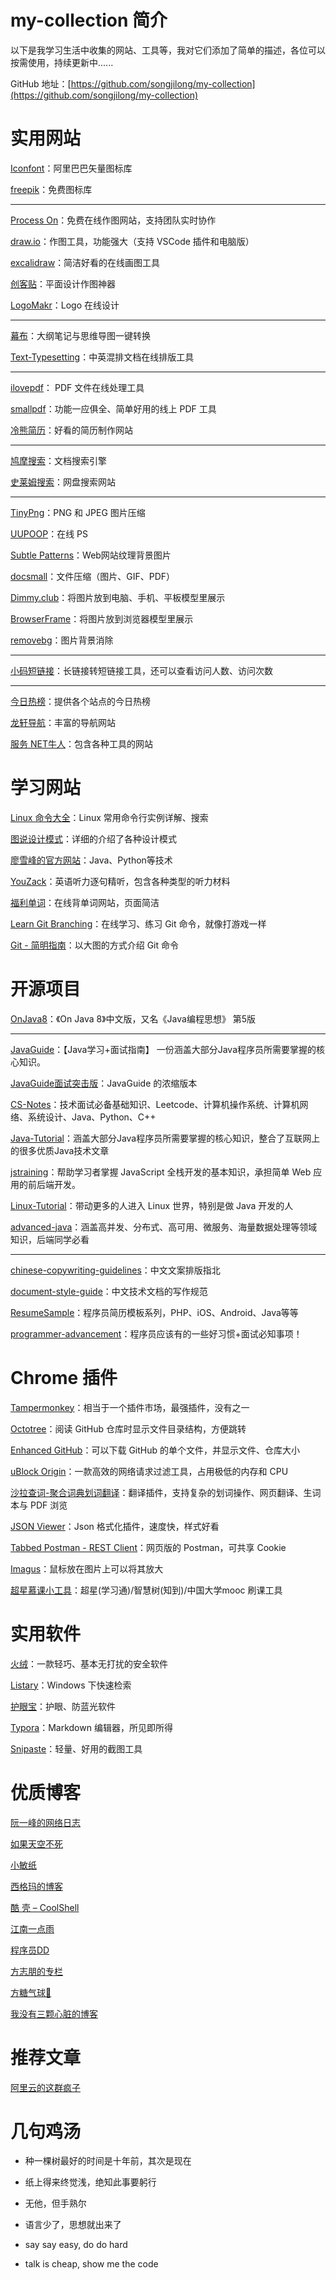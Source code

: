 # my-collection 简介

以下是我学习生活中收集的网站、工具等，我对它们添加了简单的描述，各位可以按需使用，持续更新中......

GitHub 地址：[https://github.com/songjilong/my-collection](https://github.com/songjilong/my-collection)

# 实用网站

[Iconfont](https://www.iconfont.cn/home/index)：阿里巴巴矢量图标库

[freepik](https://www.freepik.com/popular-icons)：免费图标库

---

[Process On](https://www.processon.com/)：免费在线作图网站，支持团队实时协作

[draw.io](http://draw.io/)：作图工具，功能强大（支持 VSCode 插件和电脑版）

[excalidraw](https://excalidraw.com/)：简洁好看的在线画图工具

[创客贴](https://www.chuangkit.com/)：平面设计作图神器

[LogoMakr](https://logomakr.com/)：Logo 在线设计

---

[幕布](https://mubu.com/)：大纲笔记与思维导图一键转换

[Text-Typesetting](https://cyc2018.github.io/Text-Typesetting/)：中英混排文档在线排版工具

---

[ilovepdf](https://www.ilovepdf.com/zh-cn)： PDF 文件在线处理工具

[smallpdf](https://smallpdf.com/cn)：功能一应俱全、简单好用的线上 PDF 工具

[冷熊简历](http://cv.ftqq.com/)：好看的简历制作网站

---

[鸠摩搜索](https://www.jiumodiary.com/)：文档搜索引擎

[史莱姆搜索](http://www.slimego.cn/)：网盘搜索网站

---

[TinyPng](https://tinypng.com/)：PNG 和 JPEG 图片压缩

[UUPOOP](https://www.uupoop.com/)：在线 PS

[Subtle Patterns](https://www.toptal.com/designers/subtlepatterns/)：Web网站纹理背景图片

[docsmall](https://docsmall.com/)：文件压缩（图片、GIF、PDF）

[Dimmy.club](https://dimmy.club/)：将图片放到电脑、手机、平板模型里展示

[BrowserFrame](https://browserframe.com/)：将图片放到浏览器模型里展示

[removebg](https://www.remove.bg/zh)：图片背景消除

---

[小码短链接](https://xiaomark.com/)：长链接转短链接工具，还可以查看访问人数、访问次数

---

[今日热榜](https://tophub.today/)：提供各个站点的今日热榜

[龙轩导航](http://ilxdh.com/)：丰富的导航网站

[服务 NET牛人](https://ss.netnr.com/)：包含各种工具的网站

# 学习网站

[Linux 命令大全](https://man.linuxde.net/)：Linux 常用命令行实例详解、搜索

[图说设计模式](https://design-patterns.readthedocs.io/zh_CN/latest/index.html)：详细的介绍了各种设计模式

[廖雪峰的官方网站](https://www.liaoxuefeng.com/)：Java、Python等技术

[YouZack](https://www.youzack.com/)：英语听力逐句精听，包含各种类型的听力材料

[福利单词](https://fox.ftqq.com/)：在线背单词网站，页面简洁

[Learn Git Branching](https://oschina.gitee.io/learn-git-branching/)：在线学习、练习 Git 命令，就像打游戏一样

[Git - 简明指南](http://rogerdudler.github.io/git-guide/index.zh.html)：以大图的方式介绍 Git 命令

# 开源项目

[OnJava8](https://github.com/LingCoder/OnJava8)：《On Java 8》中文版，又名《Java编程思想》 第5版

---

[JavaGuide](https://github.com/Snailclimb/JavaGuide)：【Java学习+面试指南】 一份涵盖大部分Java程序员所需要掌握的核心知识。

[JavaGuide面试突击版](https://snailclimb.gitee.io/javaguide-interview/)：JavaGuide 的浓缩版本

[CS-Notes](https://github.com/CyC2018/CS-Notes)：技术面试必备基础知识、Leetcode、计算机操作系统、计算机网络、系统设计、Java、Python、C++

[Java-Tutorial](https://github.com/h2pl/Java-Tutorial)：涵盖大部分Java程序员所需要掌握的核心知识，整合了互联网上的很多优质Java技术文章

[jstraining](https://github.com/ruanyf/jstraining)：帮助学习者掌握 JavaScript 全栈开发的基本知识，承担简单 Web 应用的前后端开发。

[Linux-Tutorial](https://github.com/judasn/Linux-Tutorial)：带动更多的人进入 Linux 世界，特别是做 Java 开发的人

[advanced-java](https://github.com/doocs/advanced-java)：涵盖高并发、分布式、高可用、微服务、海量数据处理等领域知识，后端同学必看

---

[chinese-copywriting-guidelines](https://github.com/sparanoid/chinese-copywriting-guidelines)：中文文案排版指北

[document-style-guide](https://github.com/ruanyf/document-style-guide)：中文技术文档的写作规范

[ResumeSample](https://github.com/geekcompany/ResumeSample)：程序员简历模板系列，PHP、iOS、Android、Java等等

[programmer-advancement](https://github.com/Snailclimb/programmer-advancement)：程序员应该有的一些好习惯+面试必知事项！

# Chrome 插件

[Tampermonkey](https://chrome.google.com/webstore/detail/tampermonkey/dhdgffkkebhmkfjojejmpbldmpobfkfo?hl=zh-CN)：相当于一个插件市场，最强插件，没有之一

[Octotree](https://chrome.google.com/webstore/detail/octotree/bkhaagjahfmjljalopjnoealnfndnagc?hl=zh-CN)：阅读 GitHub 仓库时显示文件目录结构，方便跳转

[Enhanced GitHub](https://chrome.google.com/webstore/detail/enhanced-github/anlikcnbgdeidpacdbdljnabclhahhmd?hl=zh-CN)：可以下载 GitHub 的单个文件，并显示文件、仓库大小

[uBlock Origin](https://chrome.google.com/webstore/detail/ublock-origin/cjpalhdlnbpafiamejdnhcphjbkeiagm?hl=zh-CN)：一款高效的网络请求过滤工具，占用极低的内存和 CPU

[沙拉查词-聚合词典划词翻译](https://chrome.google.com/webstore/detail/沙拉查词-聚合词典划词翻译/cdonnmffkdaoajfknoeeecmchibpmkmg?hl=zh-CN)：翻译插件，支持复杂的划词操作、网页翻译、生词本与 PDF 浏览

[JSON Viewer](https://chrome.google.com/webstore/detail/json-viewer/gbmdgpbipfallnflgajpaliibnhdgobh?hl=zh-CN)：Json 格式化插件，速度快，样式好看

[Tabbed Postman - REST Client](https://chrome.google.com/webstore/detail/tabbed-postman-rest-clien/coohjcphdfgbiolnekdpbcijmhambjff?hl=zh-CN)：网页版的 Postman，可共享 Cookie

[Imagus](https://chrome.google.com/webstore/detail/imagus/immpkjjlgappgfkkfieppnmlhakdmaab?hl=zh-CN)：鼠标放在图片上可以将其放大

[超星慕课小工具](https://chrome.google.com/webstore/detail/超星慕课小工具/kkicgcijebblepmephnfganiiochecfl?hl=zh-CN)：超星(学习通)/智慧树(知到)/中国大学mooc 刷课工具

# 实用软件

[火绒](https://www.huorong.cn/)：一款轻巧、基本无打扰的安全软件

[Listary](https://www.listary.com/)：Windows 下快速检索

[护眼宝](http://huyanbao.com/portal.php)：护眼、防蓝光软件

[Typora](https://typora.io/)：Markdown 编辑器，所见即所得

[Snipaste](https://zh.snipaste.com/download.html)：轻量、好用的截图工具

# 优质博客

[阮一峰的网络日志](http://www.ruanyifeng.com/blog/)

[如果天空不死](https://www.cnblogs.com/skywang12345/)

[小敏纸](https://blog.csdn.net/lanxuezaipiao)

[西格玛的博客](http://lrwinx.github.io/)

[酷 壳 – CoolShell](https://coolshell.cn/)

[江南一点雨](http://www.javaboy.org/)

[程序员DD](http://blog.didispace.com/)

[方志朋的专栏](https://www.fangzhipeng.com/)

[方糖气球🎈](https://ftqq.com/)

[我没有三颗心脏的博客](https://www.wmyskxz.com/)

# 推荐文章

[阿里云的这群疯子](https://www.huxiu.com/article/267100.html)

# 几句鸡汤

- 种一棵树最好的时间是十年前，其次是现在

- 纸上得来终觉浅，绝知此事要躬行
- 无他，但手熟尔
- 语言少了，思想就出来了
- say say easy, do do hard
- talk is cheap, show me the code